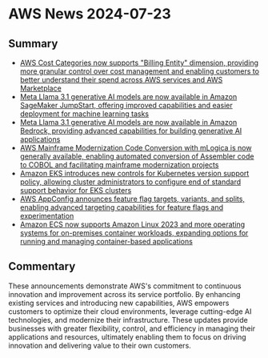 # AWS News 2024-07-23

## Summary

- [AWS Cost Categories now supports "Billing Entity" dimension, providing more granular control over cost management and enabling customers to better understand their spend across AWS services and AWS Marketplace](https://aws.amazon.com/about-aws/whats-new/2024/07/aws-cost-categories-billing-entity-dimension)
- [Meta Llama 3.1 generative AI models are now available in Amazon SageMaker JumpStart, offering improved capabilities and easier deployment for machine learning tasks](https://aws.amazon.com/about-aws/whats-new/2024/07/meta-llama-3-1-generative-ai-models-amazon-sagemaker-jumpstart)
- [Meta Llama 3.1 generative AI models are now available in Amazon Bedrock, providing advanced capabilities for building generative AI applications](https://aws.amazon.com/about-aws/whats-new/2024/07/meta-llama-3-1-generative-ai-models-amazon-bedrock)
- [AWS Mainframe Modernization Code Conversion with mLogica is now generally available, enabling automated conversion of Assembler code to COBOL and facilitating mainframe modernization projects](https://aws.amazon.com/about-aws/whats-new/2024/07/aws-mainframe-modernization-code-conversion-mlogica-generally-available)
- [Amazon EKS introduces new controls for Kubernetes version support policy, allowing cluster administrators to configure end of standard support behavior for EKS clusters](https://aws.amazon.com/about-aws/whats-new/2024/07/amazon-eks-controls-kubernetes-version-support-policy/)
- [AWS AppConfig announces feature flag targets, variants, and splits, enabling advanced targeting capabilities for feature flags and experimentation](https://aws.amazon.com/about-aws/whats-new/2024/07/aws-appconfig-feature-flag-targets-variants-splits)
- [Amazon ECS now supports Amazon Linux 2023 and more operating systems for on-premises container workloads, expanding options for running and managing container-based applications](https://aws.amazon.com/about-aws/whats-new/2024/07/amazon-ecs-linux-2023-on-premises-container-workloads/)

## Commentary

These announcements demonstrate AWS's commitment to continuous innovation and improvement across its service portfolio. By enhancing existing services and introducing new capabilities, AWS empowers customers to optimize their cloud environments, leverage cutting-edge AI technologies, and modernize their infrastructure. These updates provide businesses with greater flexibility, control, and efficiency in managing their applications and resources, ultimately enabling them to focus on driving innovation and delivering value to their own customers.
